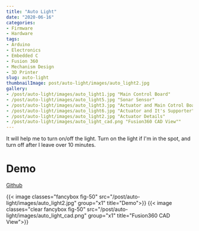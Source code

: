 ```yaml
---
title: "Auto Light"
date: "2020-06-16"
categories:
- Firmware
- Hardware
tags:
- Arduino
- Electronics
- Embedded C
- Fusion 360
- Mechanism Design
- 3D Printer
slug: auto-light
thumbnailImage: post/auto-light/images/auto_light2.jpg
gallery:
- /post/auto-light/images/auto_light1.jpg "Main Control Board"
- /post/auto-light/images/auto_light5.jpg "Sonar Sensor"
- /post/auto-light/images/auto_light3.jpg "Actuator and Main Cotrol Board"
- /post/auto-light/images/auto_light6.jpg "Actuator and It's Supporter"
- /post/auto-light/images/auto_light2.jpg "Actuator Details"
- /post/auto-light/images/auto_light_cad.png "Fusion360 CAD View""
---
```


<!-- for peek -->
It will help me to turn on/off the light. Turn on the light if I'm in the spot, and turn off after I leave over 10 minutes. 

<!--more-->
# Demo
[Github]([addr](https://github.com/armcortex/auto_light))

{{< image classes="fancybox fig-50" src="/post/auto-light/images/auto_light2.jpg" group="x1" title="Demo">}}
{{< image classes="clear fancybox fig-50" src="/post/auto-light/images/auto_light_cad.png" group="x1" title="Fusion360 CAD View">}}

